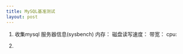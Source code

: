 ```yaml
---
title: MySQL基准测试
layout: post
---
```

1. 收集mysql 服务器信息(sysbench)
   内存： 
   磁盘读写速度： 
   带宽： 
   cpu: 
 
2.